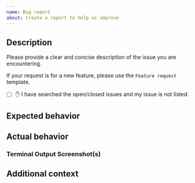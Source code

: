 ```yaml
---
name: Bug report
about: Create a report to help us improve
---
```


## Description

Please provide a clear and concise description of the issue you are encountering.

If your request is for a new feature, please use the `Feature request` template.

- [ ] ✋ I have searched the open/closed issues and my issue is not listed.

## Expected behavior

<!-- A clear and concise description of what you expected to happen -->

## Actual behavior

<!-- A clear and concise description of what actually happened -->

### Terminal Output Screenshot(s)

<!-- Optional but helpful -->

## Additional context

<!-- Add any other context about the problem here -->
